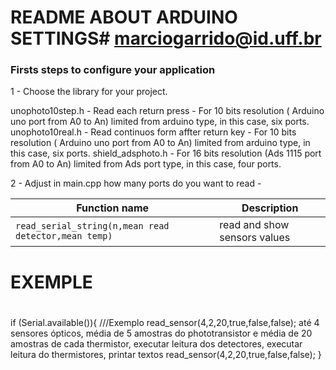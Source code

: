
# README ABOUT ARDUINO SETTINGS# marciogarrido@id.uff.br

### Firsts steps to configure your application ###

1 - Choose the library for your project.

unophoto10step.h - Read each return press - For 10 bits resolution ( Arduino uno port from A0 to An) limited from arduino type, in this case, six ports. 
unophoto10real.h - Read continuos form affter return key - For 10 bits resolution ( Arduino uno port from A0 to An) limited from arduino type, in this case, six ports.
shield_adsphoto.h - For 16 bits resolution (Ads 1115 port from A0 to An) limited from Ads port type, in this case, four ports.

2 - Adjust in main.cpp how many ports do you want to read - 

| Function name           | Description                    |
| ----------------------- | ------------------------------ |
| `read_serial_string(n,mean read detector,mean temp)` | read and show sensors values   |

# EXEMPLE 

#

if (Serial.available()){
	///Exemplo read_sensor(4,2,20,true,false,false); até 4 sensores ópticos, média de 5 amostras do phototransistor e média de 20 amostras de cada thermistor, executar leitura dos detectores, executar leitura do thermistores, printar textos
	read_sensor(4,2,20,true,false,false);
}